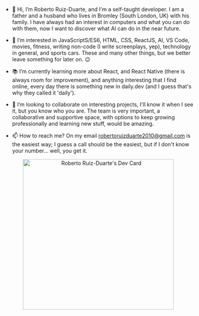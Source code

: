 - 👋 Hi, I’m Roberto Ruiz-Duarte, and I'm a self-taught developer. I am a father and a husband who lives in Bromley (South London, UK) with his family. I have always had an interest in computers and what you can do with them, now I want to discover what AI can do in the near future.

- 👀 I’m interested in JavaScriptS/ES6, HTML, CSS, ReactJS, AI, VS Code, movies, fitness, writing non-code (I write screenplays, yep), technology in general, and sports cars. These and many other things, but we better leave something for later on. 😉


- 📚 I’m currently learning more about React, and React Native (there is always room for improvement), and anything interesting that I find online, every day there is something new in daily.dev (and I guess that's why they called it 'daily').


- 💞️ I’m looking to collaborate on interesting projects, I'll know it when I see it, but you know who you are. The team is very important, a collaborative and supportive space, with options to keep growing professionally and learning new stuff, would be amazing.


- 📫 How to reach me? On my email robertoruizduarte2010@gmail.com is the easiest way; I guess a call should be the easiest, but if I don't know your number... well, you get it.



<p align="center">
<a href="https://app.daily.dev/RobertoRuizD"><img src="https://api.daily.dev/devcards/b87b820849554129aed9bb225373f4b1.png?r=tv0" width="400" alt="Roberto Ruiz-Duarte's Dev Card"/></a>
</p>

